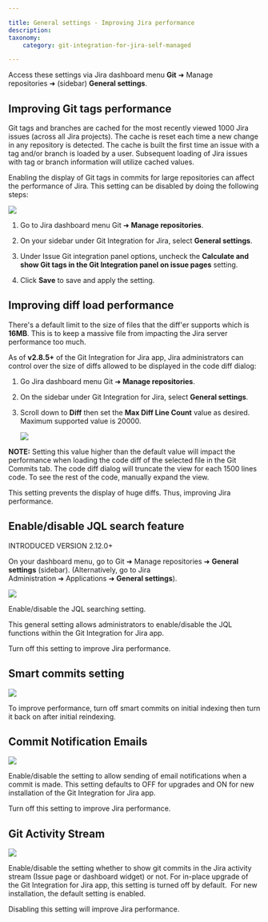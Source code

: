 ```yaml
---

title: General settings - Improving Jira performance
description:
taxonomy:
    category: git-integration-for-jira-self-managed

---
```


<div class="bbb-callout bbb--info">
    <div class="irow">
    <div class="ilogobox">
        <span class="logoimg"></span>
    </div>
    <div class="imsgbox">
        Access these settings via Jira dashboard menu <b>Git</b> ➜ Manage repositories ➜ (sidebar) <b>General settings</b>.
    </div>
    </div>
</div>

## Improving Git tags performance

Git tags and branches are cached for the most recently viewed 1000 Jira issues (across all Jira projects). The cache is reset each time a new change in any repository is detected. The cache is built the first time an issue with a tag and/or branch is loaded by a user. Subsequent loading of Jira issues with tag or branch information will utilize cached values.

Enabling the display of Git tags in commits for large repositories can affect the performance of Jira. This setting can be disabled by doing the following steps:

![](/wp-content/uploads/gij-docs-admin-gitserver-gencfg-git-tags-calc-cfg.png)

1.  Go to Jira dashboard menu Git ➜ **Manage repositories**.

2.  On your sidebar under Git Integration for Jira, select **General settings**.

3.  Under Issue Git integration panel options, uncheck the **Calculate and show Git tags in the Git Integration panel on issue pages** setting.

4.  Click **Save** to save and apply the setting.


## Improving diff load performance

There's a default limit to the size of files that the diff'er supports which is **16MB**. This is to keep a massive file from impacting the Jira server performance too much.

As of **v2.8.5+** of the Git Integration for Jira app, Jira administrators can control over the size of diffs allowed to be displayed in the code diff dialog:

1.  Go Jira dashboard menu Git ➜ **Manage repositories**. 
2.  On the sidebar under Git Integration for Jira, select **General settings**. 
3.  Scroll down to **Diff** then set the **Max Diff Line Count** value as desired.  Maximum supported value is 20000.

    ![](/wp-content/uploads/gij-docs-admin-general-cfg-diff-code-setting.png)

**NOTE:** Setting this value higher than the default value will impact the performance when loading the code diff of the selected file in the Git Commits tab. The code diff dialog will truncate the view for each 1500 lines code. To see the rest of the code, manually expand the view.

<div class="bbb-callout bbb--info">
    <div class="irow">
    <div class="ilogobox">
        <span class="logoimg"></span>
    </div>
    <div class="imsgbox">
        This setting prevents the display of huge diffs. Thus, improving Jira performance.
    </div>
    </div>
</div>

## Enable/disable JQL search feature

INTRODUCED VERSION 2.12.0+

On your dashboard menu, go to Git ➜ Manage repositories ➜ **General settings** (sidebar). (Alternatively, go to Jira Administration ➜ Applications ➜ **General settings**).

![](https://bigbrassband.atlassian.net/wiki/download/attachments/1930396229/gitserver-gencfg-jql-search-loc2.png?version=1&modificationDate=1630642785286&cacheVersion=1&api=v2)

Enable/disable the JQL searching setting.

This general setting allows administrators to enable/disable the JQL functions within the Git Integration for Jira app.

<div class="bbb-callout bbb--tip">
    <div class="irow">
    <div class="ilogobox">
        <span class="logoimg"></span>
    </div>
    <div class="imsgbox">
        Turn off this setting to improve Jira performance.
    </div>
    </div>
</div>

## Smart commits setting

![](https://bigbrassband.atlassian.net/wiki/download/thumbnails/1930396229/gitserver-edit-repocfg-smartcommits.png?version=1&modificationDate=1630642785514&cacheVersion=1&api=v2&width=442&height=91)

To improve performance, turn off smart commits on initial indexing then turn it back on after initial reindexing.

## Commit Notification Emails

![](https://bigbrassband.atlassian.net/wiki/download/thumbnails/1930396229/gitserver-gencfg-email-settings.png?version=1&modificationDate=1630642785995&cacheVersion=1&api=v2&width=680&height=151)

Enable/disable the setting to allow sending of email notifications when a commit is made. This setting defaults to OFF for upgrades and ON for new installation of the Git Integration for Jira app.

<div class="bbb-callout bbb--tip">
    <div class="irow">
    <div class="ilogobox">
        <span class="logoimg"></span>
    </div>
    <div class="imsgbox">
        Turn off this setting to improve Jira performance.
    </div>
    </div>
</div>

## Git Activity Stream

![](https://bigbrassband.atlassian.net/wiki/download/thumbnails/1930396229/gitserver-gencfg-git-activity-stream.png?version=1&modificationDate=1630642786223&cacheVersion=1&api=v2&width=544&height=290)

Enable/disable the setting whether to show git commits in the Jira activity stream (Issue page or dashboard widget) or not. For in-place upgrade of the Git Integration for Jira app, this setting is turned off by default.  For new installation, the default setting is enabled.

<div class="bbb-callout bbb--tip">
    <div class="irow">
    <div class="ilogobox">
        <span class="logoimg"></span>
    </div>
    <div class="imsgbox">
        Disabling this setting will improve Jira performance.
    </div>
    </div>
</div>

